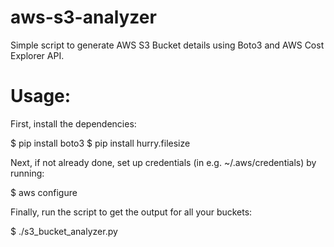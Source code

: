 # aws-s3-analyzer
Simple script to generate AWS S3 Bucket details using Boto3 and AWS Cost Explorer API.

# Usage:
First, install the dependencies:

$ pip install boto3
$ pip install hurry.filesize

Next, if not already done, set up credentials (in e.g. ~/.aws/credentials) by running:

$ aws configure

Finally, run the script to get the output for all your buckets:

$ ./s3_bucket_analyzer.py
